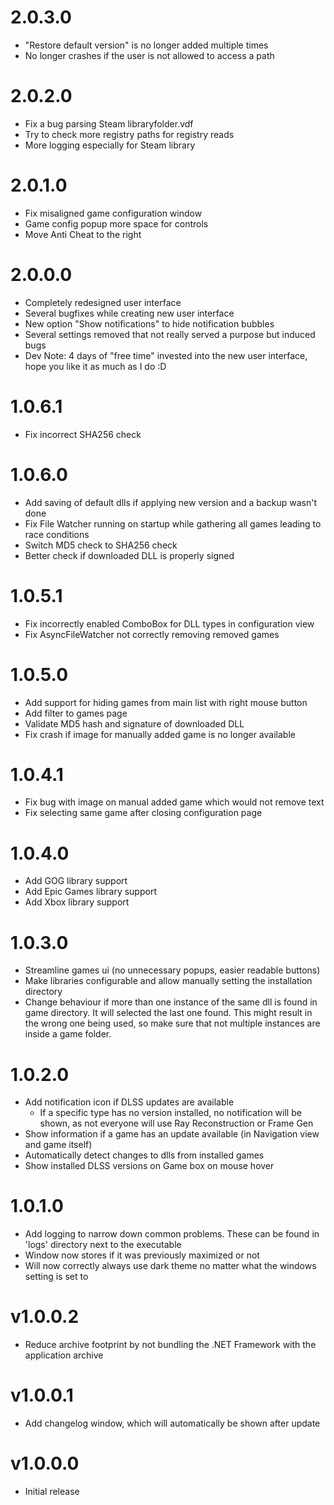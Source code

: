 ﻿# 2.0.3.0
* "Restore default version" is no longer added multiple times
* No longer crashes if the user is not allowed to access a path

# 2.0.2.0
* Fix a bug parsing Steam libraryfolder.vdf
* Try to check more registry paths for registry reads
* More logging especially for Steam library

# 2.0.1.0
* Fix misaligned game configuration window
* Game config popup more space for controls
* Move Anti Cheat to the right

# 2.0.0.0
* Completely redesigned user interface
* Several bugfixes while creating new user interface
* New option "Show notifications" to hide notification bubbles
* Several settings removed that not really served a purpose but induced bugs
* Dev Note: 4 days of "free time" invested into the new user interface, hope you like it as much as I do :D

# 1.0.6.1
* Fix incorrect SHA256 check

# 1.0.6.0
* Add saving of default dlls if applying new version and a backup wasn't done
* Fix File Watcher running on startup while gathering all games leading to race conditions
* Switch MD5 check to SHA256 check
* Better check if downloaded DLL is properly signed

# 1.0.5.1
* Fix incorrectly enabled ComboBox for DLL types in configuration view
* Fix AsyncFileWatcher not correctly removing removed games

# 1.0.5.0
* Add support for hiding games from main list with right mouse button
* Add filter to games page
* Validate MD5 hash and signature of downloaded DLL
* Fix crash if image for manually added game is no longer available

# 1.0.4.1
* Fix bug with image on manual added game which would not remove text
* Fix selecting same game after closing configuration page

# 1.0.4.0
* Add GOG library support
* Add Epic Games library support
* Add Xbox library support

# 1.0.3.0
* Streamline games ui (no unnecessary popups, easier readable buttons)
* Make libraries configurable and allow manually setting the installation directory
* Change behaviour if more than one instance of the same dll is found in game directory. It will selected the last one found. This might result in the wrong one being used, so make sure that not multiple instances are inside a game folder.

# 1.0.2.0
* Add notification icon if DLSS updates are available
	* If a specific type has no version installed, no notification will be shown, as not everyone will use Ray Reconstruction or Frame Gen
* Show information if a game has an update available (in Navigation view and game itself)
* Automatically detect changes to dlls from installed games
* Show installed DLSS versions on Game box on mouse hover

# 1.0.1.0
* Add logging to narrow down common problems. These can be found in 'logs' directory next to the executable
* Window now stores if it was previously maximized or not
* Will now correctly always use dark theme no matter what the windows setting is set to

# v1.0.0.2
* Reduce archive footprint by not bundling the .NET Framework with the application archive

# v1.0.0.1
* Add changelog window, which will automatically be shown after update

# v1.0.0.0
* Initial release